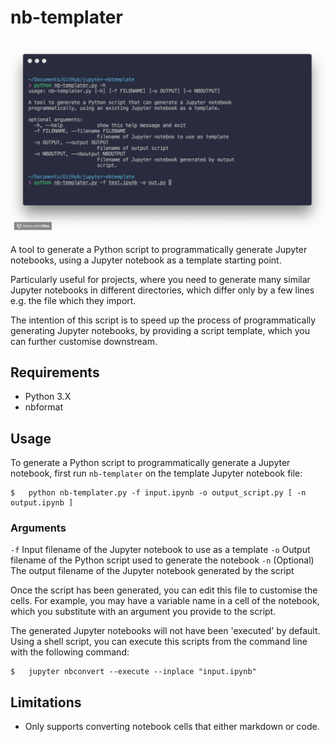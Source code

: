# nb-templater
![Tool preview](preview.gif)

A tool to generate a Python script to programmatically generate Jupyter notebooks, using a Jupyter notebook as a template starting point.

Particularly useful for projects, where you need to generate many similar Jupyter notebooks in different directories, which differ only by a few lines e.g. the file which they import.

The intention of this script is to speed up the process of programmatically generating Jupyter notebooks, by providing a script template, which you can further customise downstream.

## Requirements
* Python 3.X 
* nbformat

## Usage
To generate a Python script to programmatically generate a Jupyter notebook, first run `nb-templater` on the template Jupyter notebook file:

```shell
$   python nb-templater.py -f input.ipynb -o output_script.py [ -n output.ipynb ]
```

### Arguments
`-f`      Input filename of the Jupyter notebook to use as a template
`-o`      Output filename of the Python script used to generate the notebook
`-n`      (Optional) The output filename of the Jupyter notebook generated by the script

Once the script has been generated, you can edit this file to customise the cells. For example, you may have a variable name in a cell of the notebook, which you substitute with an argument you provide to the script.

The generated Jupyter notebooks will not have been 'executed' by default. Using a shell script, you can execute this scripts from the command line with the following command:

```shell
$   jupyter nbconvert --execute --inplace "input.ipynb"
```

## Limitations
* Only supports converting notebook cells that either markdown or code. 

